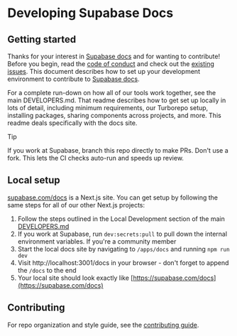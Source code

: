 # Developing Supabase Docs

## Getting started

Thanks for your interest in [Supabase docs](https://supabase.com/docs) and for wanting to contribute! Before you begin, read the
[code of conduct](https://github.com/supabase/.github/blob/main/CODE_OF_CONDUCT.md) and check out the
[existing issues](https://github.com/supabase/supabase/issues).
This document describes how to set up your development environment to contribute to [Supabase docs](https://supabase.com/docs).

For a complete run-down on how all of our tools work together, see the main DEVELOPERS.md. That readme describes how to get set up locally in lots of detail, including minimum requirements, our Turborepo setup, installing packages, sharing components across projects, and more. This readme deals specifically with the docs site.

> [!TIP]
> If you work at Supabase, branch this repo directly to make PRs. Don't use a fork. This lets the CI checks auto-run and speeds up review.

## Local setup

[supabase.com/docs](https://supabase.com/docs) is a Next.js site. You can get setup by following the same steps for all of our other Next.js projects:

1. Follow the steps outlined in the Local Development section of the main [DEVELOPERS.md](https://github.com/supabase/supabase/blob/master/DEVELOPERS.md)
2. If you work at Supabase, run `dev:secrets:pull` to pull down the internal environment variables. If you're a community member
3. Start the local docs site by navigating to `/apps/docs` and running `npm run dev`
4. Visit http://localhost:3001/docs in your browser - don't forget to append the `/docs` to the end
5. Your local site should look exactly like [https://supabase.com/docs](https://supabase.com/docs)

## Contributing

For repo organization and style guide, see the [contributing guide](https://github.com/supabase/supabase/blob/master/apps/docs/CONTRIBUTING.md).
